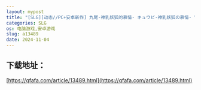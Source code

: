 ```yaml
---
layout: mypost
title: "[SLG][动态//PC+安卓新作] 九尾-神乳妖狐的慕情- キュウビ-神乳妖狐の慕情- V1.0 机翻版 [度盘/1.4G]"
categories: SLG
os: 电脑游戏,安卓游戏
slug: a13489
date: 2024-11-04
---
```


## 下载地址：

[https://qfafa.com/article/13489.html](https://qfafa.com/article/13489.html)

